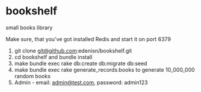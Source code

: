 # bookshelf
small books library

Make sure, that you've got installed Redis and start it on port 6379

1) git clone git@github.com:edenisn/bookshelf.git
2) cd bookshelf and bundle install
3) make bundle exec rake db:create db:migrate db:seed
4) make bundle exec rake generate_records:books to generate 10_000_000 random books
5) Admin - email: admin@test.com, password: admin123
